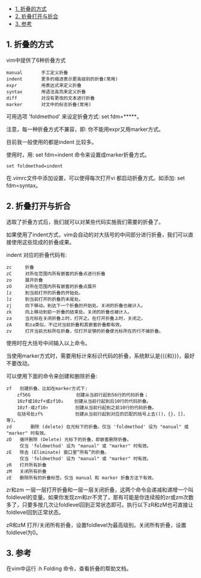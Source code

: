 
<!-- @import "[TOC]" {cmd="toc" depthFrom=1 depthTo=6 orderedList=false} -->

<!-- code_chunk_output -->

- [1. 折叠的方式](#1-折叠的方式)
- [2. 折叠打开与折合](#2-折叠打开与折合)
- [3. 参考](#3-参考)

<!-- /code_chunk_output -->

## 1. 折叠的方式

vim中提供了6种折叠方式

```
manual       手工定义折叠
indent       更多的缩进表示更高级别的折叠(常用)
expr         用表达式来定义折叠
syntax       用语法高亮来定义折叠
diff         对没有更改的文本进行折叠
marker       对文中的标志折叠(常用)
```

可用选项 'foldmethod' 来设定折叠方式: set fdm=*****。

注意，每一种折叠方式不兼容，即: 你不能用expr又用marker方式。

目前我一般使用的都是indent 比较多。

使用时，用: set fdm=indent 命令来设置成marker折叠方式。

```
set foldmethod=indent
```

在.vimrc文件中添加设置，可以使得每次打开vi 都启动折叠方式。如添加: set fdm=syntax。

## 2. 折叠打开与折合

选取了折叠方式后，我们就可以对某些代码实施我们需要的折叠了。

如果使用了indent方式，vim会自动的对大括号的中间部分进行折叠，我们可以直接使用这些现成的折叠成果。

indent 对应的折叠代码有: 

```
zc     折叠
zC     对所在范围内所有嵌套的折叠点进行折叠
zo     展开折叠
zO     对所在范围内所有嵌套的折叠点展开
[z     到当前打开的折叠的开始处。
]z     到当前打开的折叠的末尾处。
zj     向下移动。到达下一个折叠的开始处。关闭的折叠也被计入。
zk     向上移动到前一折叠的结束处。关闭的折叠也被计入。
za     当光标在关闭折叠上时，打开之。在打开折叠上时，关闭之。  
zA     和za类似，不过对当前折叠和其嵌套折叠都有效。  
zv     打开当前光标所在折叠，仅打开足够的折叠使光标所在的行不被折叠。
```

使用时在大括号中间输入以上命令。

当使用marker方式时，需要用标计来标识代码的折叠，系统默认是{{{和}}}，最好不要改动。

可以使用下面的命令来创建和删除折叠: 

```
zf   创建折叠，比如在marker方式下: 
    zf56G                 创建从当前行起到56行的代码折叠；
    10zf或10zf+或zf10↓    创建从当前行起到后10行的代码折叠。
    10zf-或zf10↑          创建从当前行起到之前10行的代码折叠。
    在括号处zf%            创建从当前行起到对应的匹配的括号上去(()，{}，[]，等)。
zd       删除 (delete) 在光标下的折叠。仅当 'foldmethod' 设为 "manual" 或 "marker" 时有效。
zD   循环删除 (Delete) 光标下的折叠，即嵌套删除折叠。
     仅当 'foldmethod' 设为 "manual" 或 "marker" 时有效。
zE   除去 (Eliminate) 窗口里“所有”的折叠。
     仅当 'foldmethod' 设为 "manual" 或 "marker" 时有效。
zR   打开所有折叠  
zM   关闭所有折叠  
zE   删除所有的折叠标签。仅当 manual 和 marker 折叠方法下有效。 
```

zr和zm  一层一层打开折叠和一层一层关闭折叠，这两个命令会递减和递增一个叫foldlevel的变量。如果你发现zm和zr不灵了，那有可能是你连续按的zr或zm次数多了，只要多按几次让foldlevel回到正常状态即可。执行以下zR和zM也可直接让foldlevel回到正常状态。

zR和zM  打开/关闭所有折叠，设置foldlevel为最高级别。关闭所有折叠，设置foldlevel为0。 

## 3. 参考

在vim中运行 :h Folding 命令，查看折叠的帮助文档。  